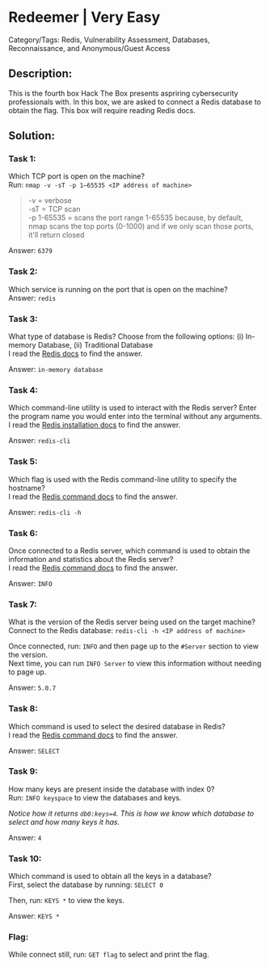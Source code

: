 # Redeemer | Very Easy
Category/Tags: Redis, Vulnerability Assessment, Databases, Reconnaissance, and Anonymous/Guest Access

## Description:
This is the fourth box Hack The Box presents aspriring cybersecurity professionals with. In this box, we are asked to connect a Redis database to obtain the flag. This box will require reading Redis docs.<br>

## Solution:
### **Task 1**:
Which TCP port is open on the machine?<br>
Run:
`nmap -v -sT -p 1–65535 <IP address of machine>`
>-v = verbose<br>
>-sT = TCP scan<br>
>-p 1-65535 = scans the port range 1-65535 because, by default, nmap scans the top ports (0-1000) and if we only scan those ports, it'll return closed<br>

Answer: `6379`

### **Task 2**:
Which service is running on the port that is open on the machine?<br>
Answer: `redis`

### **Task 3**:
What type of database is Redis? Choose from the following options: (i) In-memory Database, (ii) Traditional Database<br>
I read the [Redis docs](https://redis.io/docs/about/) to find the answer.<br>

Answer: `in-memory database`

### **Task 4**:
Which command-line utility is used to interact with the Redis server? Enter the program name you would enter into the terminal without any arguments.<br>
I read the [Redis installation docs](https://redis.io/docs/install/install-redis/) to find the answer.<br>

Answer: `redis-cli`

### **Task 5**:
Which flag is used with the Redis command-line utility to specify the hostname?<br>
I read the [Redis command docs](https://redis.io/commands/info/) to find the answer.<br>

Answer: `redis-cli -h`

### **Task 6**:
Once connected to a Redis server, which command is used to obtain the information and statistics about the Redis server?<br>
I read the [Redis command docs](https://redis.io/commands/info/) to find the answer.<br>

Answer: `INFO`

### **Task 7**:
What is the version of the Redis server being used on the target machine?<br>
Connect to the Redis database:
`redis-cli -h <IP address of machine>`

Once connected, run:
`INFO` and then page up to the `#Server` section to view the version.<br>
Next time, you can run `INFO Server` to view this information without needing to page up.<br>

Answer: `5.0.7`

### **Task 8**:
Which command is used to select the desired database in Redis?<br>
I read the [Redis command docs](https://redis.io/commands/info/) to find the answer.<br>

Answer: `SELECT`

### **Task 9**:
How many keys are present inside the database with index 0?<br>
Run: `INFO keyspace` to view the databases and keys.<br>

*Notice how it returns `db0:keys=4`. This is how we know which database to select and how many keys it has.*

Answer: `4`

### **Task 10**:
Which command is used to obtain all the keys in a database?<br>
First, select the database by running:
`SELECT 0`

Then, run:
`KEYS *` to view the keys.

Answer: `KEYS *`

### **Flag**:
While connect still, run:
`GET flag` to select and print the flag.
